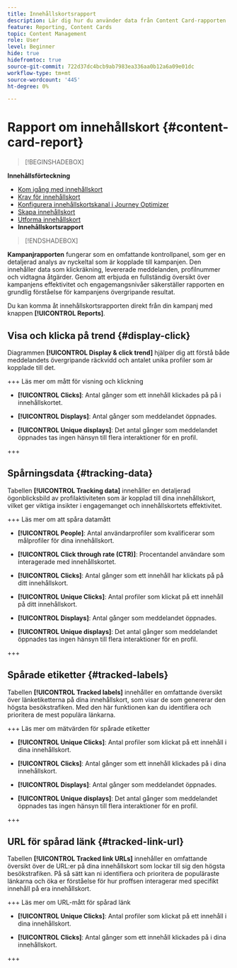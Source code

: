 ```yaml
---
title: Innehållskortsrapport
description: Lär dig hur du använder data från Content Card-rapporten
feature: Reporting, Content Cards
topic: Content Management
role: User
level: Beginner
hide: true
hidefromtoc: true
source-git-commit: 722d37dc4bcb9ab7983ea336aa0b12a6a09e01dc
workflow-type: tm+mt
source-wordcount: '445'
ht-degree: 0%

---
```


# Rapport om innehållskort {#content-card-report}

>[!BEGINSHADEBOX]

**Innehållsförteckning**

* [Kom igång med innehållskort](../../rp_landing_pages/content-card-landing-page.md)
* [Krav för innehållskort](content-card-configuration-prereq.md)
* [Konfigurera innehållskortskanal i Journey Optimizer](content-card-configuration.md)
* [Skapa innehållskort](create-content-card.md)
* [Utforma innehållskort](design-content-card.md)
* **Innehållskortsrapport**

>[!ENDSHADEBOX]

**Kampanjrapporten** fungerar som en omfattande kontrollpanel, som ger en detaljerad analys av nyckeltal som är kopplade till kampanjen. Den innehåller data som klickräkning, levererade meddelanden, profilnummer och vidtagna åtgärder. Genom att erbjuda en fullständig översikt över kampanjens effektivitet och engagemangsnivåer säkerställer rapporten en grundlig förståelse för kampanjens övergripande resultat.

Du kan komma åt innehållskortsrapporten direkt från din kampanj med knappen **[!UICONTROL Reports]**.

## Visa och klicka på trend {#display-click}

<!--
![](assets/content-card-report-1.png)
-->

Diagrammen **[!UICONTROL Display & click trend]** hjälper dig att förstå både meddelandets övergripande räckvidd och antalet unika profiler som är kopplade till det.

+++ Läs mer om mått för visning och klickning

* **[!UICONTROL Clicks]**: Antal gånger som ett innehåll klickades på på i innehållskortet.

* **[!UICONTROL Displays]**: Antal gånger som meddelandet öppnades.

* **[!UICONTROL Unique displays]**: Det antal gånger som meddelandet öppnades tas ingen hänsyn till flera interaktioner för en profil.

+++

## Spårningsdata {#tracking-data}

<!--
![](assets/content-card-report-2.png)
-->

Tabellen **[!UICONTROL Tracking data]** innehåller en detaljerad ögonblicksbild av profilaktiviteten som är kopplad till dina innehållskort, vilket ger viktiga insikter i engagemanget och innehållskortets effektivitet.

+++ Läs mer om att spåra datamått

* **[!UICONTROL People]**: Antal användarprofiler som kvalificerar som målprofiler för dina innehållskort.

* **[!UICONTROL Click through rate (CTR)]**: Procentandel användare som interagerade med innehållskortet.

* **[!UICONTROL Clicks]**: Antal gånger som ett innehåll har klickats på på ditt innehållskort.

* **[!UICONTROL Unique Clicks]**: Antal profiler som klickat på ett innehåll på ditt innehållskort.

* **[!UICONTROL Displays]**: Antal gånger som meddelandet öppnades.

* **[!UICONTROL Unique displays]**: Det antal gånger som meddelandet öppnades tas ingen hänsyn till flera interaktioner för en profil.

+++

## Spårade etiketter {#tracked-labels}

Tabellen **[!UICONTROL Tracked labels]** innehåller en omfattande översikt över länketiketterna på dina innehållskort, som visar de som genererar den högsta besökstrafiken. Med den här funktionen kan du identifiera och prioritera de mest populära länkarna.

+++ Läs mer om mätvärden för spårade etiketter

* **[!UICONTROL Unique Clicks]**: Antal profiler som klickat på ett innehåll i dina innehållskort.

* **[!UICONTROL Clicks]**: Antal gånger som ett innehåll klickades på i dina innehållskort.

* **[!UICONTROL Displays]**: Antal gånger som meddelandet öppnades.

* **[!UICONTROL Unique displays]**: Det antal gånger som meddelandet öppnades tas ingen hänsyn till flera interaktioner för en profil.

+++

## URL för spårad länk {#tracked-link-url}

Tabellen **[!UICONTROL Tracked link URLs]** innehåller en omfattande översikt över de URL:er på dina innehållskort som lockar till sig den högsta besökstrafiken. På så sätt kan ni identifiera och prioritera de populäraste länkarna och öka er förståelse för hur proffsen interagerar med specifikt innehåll på era innehållskort.

+++ Läs mer om URL-mått för spårad länk

* **[!UICONTROL Unique Clicks]**: Antal profiler som klickat på ett innehåll i dina innehållskort.

* **[!UICONTROL Clicks]**: Antal gånger som ett innehåll klickades på i dina innehållskort.

+++

